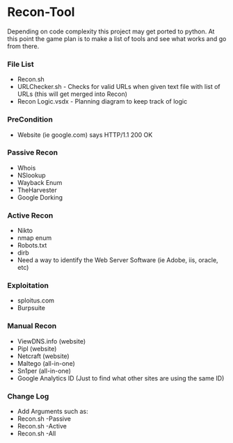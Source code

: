 # Recon-Tool

Depending on code complexity this project may get ported to python.  At this point the game plan is to make a list of tools and see what works and go from there.

### File List
* Recon.sh
* URLChecker.sh - Checks for valid URLs when given text file with list of URLs (this will get merged into Recon)
* Recon Logic.vsdx - Planning diagram to keep track of logic

### PreCondition
* Website (ie google.com) says HTTP/1.1 200 OK

### Passive Recon
* Whois
* NSlookup
* Wayback Enum
* TheHarvester
* Google Dorking

### Active Recon
* Nikto
* nmap enum
* Robots.txt
* dirb
* Need a way to identify the Web Server Software (ie Adobe, iis, oracle, etc)

### Exploitation
* sploitus.com
* Burpsuite

### Manual Recon
* ViewDNS.info (website)
* Pipl (website)
* Netcraft (website)
* Maltego (all-in-one)
* Sn1per (all-in-one)
* Google Analytics ID (Just to find what other sites are using the same ID)

### Change Log
* Add Arguments such as:
* Recon.sh -Passive
* Recon.sh -Active
* Recon.sh -All
